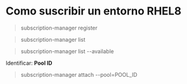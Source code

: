 Como suscribir un entorno RHEL8
===========

> subscription-manager register

> subscription-manager list

> subscription-manager list --available

Identificar: **Pool ID**

> subscription-manager attach --pool=POOL_ID 


